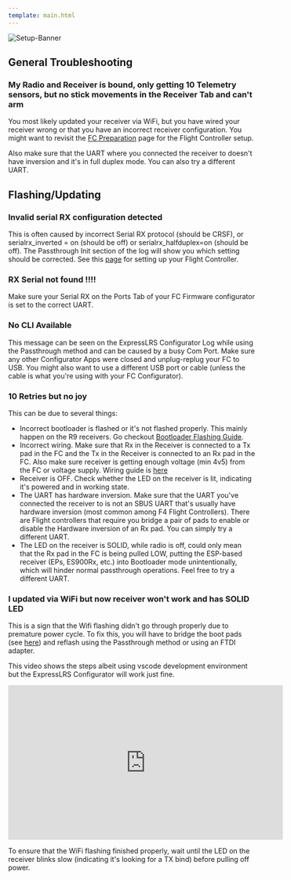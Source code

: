```yaml
---
template: main.html
---
```


![Setup-Banner](https://raw.githubusercontent.com/ExpressLRS/ExpressLRS-Hardware/master/img/quick-start.png)

## General Troubleshooting

### My Radio and Receiver is bound, only getting 10 Telemetry sensors, but no stick movements in the Receiver Tab and can't arm

You most likely updated your receiver via WiFi, but you have wired your receiver wrong or that you have an incorrect receiver configuration. You might want to revisit the [FC Preparation](/quick-start/rx-fcprep.md) page for the Flight Controller setup.

Also make sure that the UART where you connected the receiver to doesn't have inversion and it's in full duplex mode. You can also try a different UART.

## Flashing/Updating

### Invalid serial RX configuration detected

This is often caused by incorrect Serial RX protocol (should be CRSF), or serialrx_inverted = on (should be off) or serialrx_halfduplex=on (should be off). The Passthrough Init section of the log will show you which setting should be corrected. See this [page](/quick-start/rx-fcprep.md) for setting up your Flight Controller.

### RX Serial not found !!!!

Make sure your Serial RX on the Ports Tab of your FC Firmware configurator is set to the correct UART.

### No CLI Available

This message can be seen on the ExpressLRS Configurator Log while using the Passthrough method and can be caused by a busy Com Port. Make sure any other Configurator Apps were closed and unplug-replug your FC to USB. You might also want to use a different USB port or cable (unless the cable is what you're using with your FC Configurator).

### 10 Retries but no joy

This can be due to several things:

- Incorrect bootloader is flashed or it's not flashed properly. This mainly happen on the R9 receivers. Go checkout [Bootloader Flashing Guide](/quick-start/flashing-bootloader.md).
- Incorrect wiring. Make sure that Rx in the Receiver is connected to a Tx pad in the FC and the Tx in the Receiver is connected to an Rx pad in the FC. Also make sure receiver is getting enough voltage (min 4v5) from the FC or voltage supply. Wiring guide is [here](/quick-start/rx-fcprep.md)
- Receiver is OFF. Check whether the LED on the receiver is lit, indicating it's powered and in working state.
- The UART has hardware inversion. Make sure that the UART you've connected the receiver to is not an SBUS UART that's usually have hardware inversion (most common among F4 Flight Controllers). There are Flight controllers that require you bridge a pair of pads to enable or disable the Hardware inversion of an Rx pad. You can simply try a different UART.
- The LED on the receiver is SOLID, while radio is off, could only mean that the Rx pad in the FC is being pulled LOW, putting the ESP-based receiver (EPs, ES900Rx, etc.) into Bootloader mode unintentionally, which will hinder normal passthrough operations. Feel free to try a different UART.

### I updated via WiFi but now receiver won't work and has SOLID LED

This is a sign that the Wifi flashing didn't go through properly due to premature power cycle. To fix this, you will have to bridge the boot pads (see [here](/quick-start/rx-fcprep.md)) and reflash using the Passthrough method or using an FTDI adapter.

This video shows the steps albeit using vscode development environment but the ExpressLRS Configurator will work just fine.

<iframe width="560" height="315" src="https://www.youtube.com/embed/SShMaLnqZr8" title="YouTube video player" frameborder="0" allow="accelerometer; autoplay; clipboard-write; encrypted-media; gyroscope; picture-in-picture" allowfullscreen></iframe>

To ensure that the WiFi flashing finished properly, wait until the LED on the receiver blinks slow (indicating it's looking for a TX bind) before pulling off power.